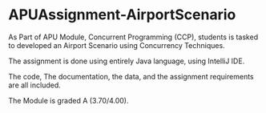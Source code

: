 # APUAssignment-AirportScenario

As Part of APU Module, Concurrent Programming (CCP), students is tasked to developed an Airport Scenario using Concurrency Techniques.

The assignment is done using entirely Java language, using IntelliJ IDE.

The code, The documentation, the data, and the assignment requirements are all included.

The Module is graded A (3.70/4.00).

